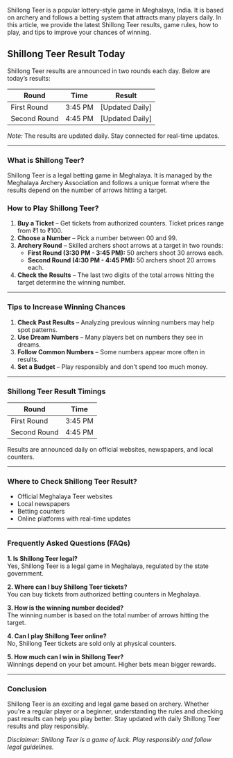 Shillong Teer is a popular lottery-style game in Meghalaya, India. It is based on archery and follows a betting system that attracts many players daily. In this article, we provide the latest Shillong Teer results, game rules, how to play, and tips to improve your chances of winning.


## **Shillong Teer Result Today**

Shillong Teer results are announced in two rounds each day. Below are today’s results:

| Round | Time | Result |
|--------|-------|---------|
| First Round | 3:45 PM | [Updated Daily] |
| Second Round | 4:45 PM | [Updated Daily] |

*Note:* The results are updated daily. Stay connected for real-time updates.

---

### **What is Shillong Teer?**

Shillong Teer is a legal betting game in Meghalaya. It is managed by the Meghalaya Archery Association and follows a unique format where the results depend on the number of arrows hitting a target.

### **How to Play Shillong Teer?**

1. **Buy a Ticket** – Get tickets from authorized counters. Ticket prices range from ₹1 to ₹100.
2. **Choose a Number** – Pick a number between 00 and 99.
3. **Archery Round** – Skilled archers shoot arrows at a target in two rounds:
   - **First Round (3:30 PM - 3:45 PM):** 50 archers shoot 30 arrows each.
   - **Second Round (4:30 PM - 4:45 PM):** 50 archers shoot 20 arrows each.
4. **Check the Results** – The last two digits of the total arrows hitting the target determine the winning number.

---

### **Tips to Increase Winning Chances**

1. **Check Past Results** – Analyzing previous winning numbers may help spot patterns.
2. **Use Dream Numbers** – Many players bet on numbers they see in dreams.
3. **Follow Common Numbers** – Some numbers appear more often in results.
4. **Set a Budget** – Play responsibly and don’t spend too much money.

---

### **Shillong Teer Result Timings**

| Round | Time |
|--------|-------|
| First Round | 3:45 PM |
| Second Round | 4:45 PM |

Results are announced daily on official websites, newspapers, and local counters.

---

### **Where to Check Shillong Teer Result?**

- Official Meghalaya Teer websites
- Local newspapers
- Betting counters
- Online platforms with real-time updates

---

### **Frequently Asked Questions (FAQs)**

**1. Is Shillong Teer legal?**  
Yes, Shillong Teer is a legal game in Meghalaya, regulated by the state government.

**2. Where can I buy Shillong Teer tickets?**  
You can buy tickets from authorized betting counters in Meghalaya.

**3. How is the winning number decided?**  
The winning number is based on the total number of arrows hitting the target.

**4. Can I play Shillong Teer online?**  
No, Shillong Teer tickets are sold only at physical counters.

**5. How much can I win in Shillong Teer?**  
Winnings depend on your bet amount. Higher bets mean bigger rewards.

---

### **Conclusion**

Shillong Teer is an exciting and legal game based on archery. Whether you're a regular player or a beginner, understanding the rules and checking past results can help you play better. Stay updated with daily Shillong Teer results and play responsibly.

*Disclaimer: Shillong Teer is a game of luck. Play responsibly and follow legal guidelines.*

